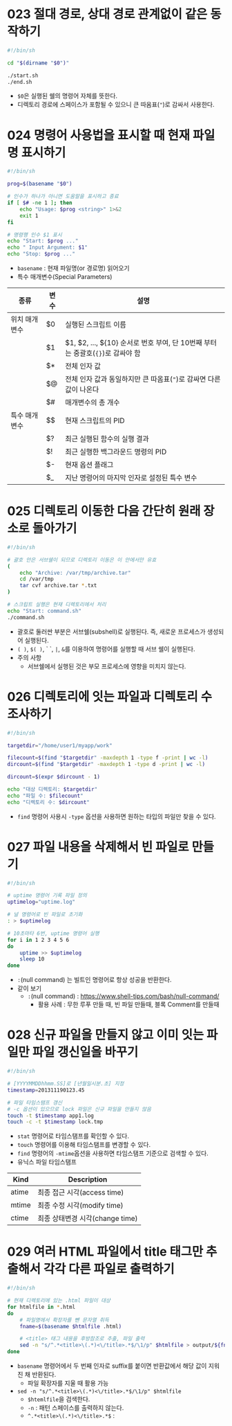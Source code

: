 # 023 절대 경로, 상대 경로 관계없이 같은 동작하기 
```bash
#!/bin/sh

cd "$(dirname "$0")"

./start.sh
./end.sh
```

- `$0`은 실행된 쉘의 명령어 자체를 뜻한다. 
- 디렉토리 경로에 스페이스가 포함될 수 있으니 큰 따옴표(`"`)로 감싸서 사용한다.


# 024 명령어 사용법을 표시할 때 현재 파일명 표시하기 
```bash
#!/bin/sh

prog=$(basename "$0")

# 인수가 하나가 아니면 도움말을 표시하고 종료
if [ $# -ne 1 ]; then 
    echo "Usage: $prog <string>" 1>&2
    exit 1
fi

# 명령행 인수 $1 표시 
echo "Start: $prog ..."
echo " Input Argument: $1"
echo "Stop: $prog ..."
```

- `basename` : 현재 파일명(or 경로명) 읽어오기
- 특수 매개변수(Special Parameters) 

| 종류  | 변수   | 설명  |
|---|---|---|
| 위치 매개변수  | $0  | 실행된 스크립트 이름  |
|   | $1  | $1, $2, ..., ${10} 순서로 번호 부여, 단 10번째 부터는 중괄호(`{}`)로 감싸야 함  |
|   | $*  | 전체 인자 값  |
|   | $@  | 전체 인자 값과 동일하지만 큰 따옴표(`"`)로 감싸면 다른 값이 나온다  |
|   | $#  | 매개변수의 총 개수  |
| 특수 매개변수  | $$  | 현재 스크립트의 PID  |
|   | $?  | 최근 실행된 함수의 실행 결과  |
|   | $!  | 최근 실행한 백그라운드 명령의 PID  |
|   | $-  | 현재 옵션 플래그  |
|   | $_  | 지난 명령어의 마지막 인자로 설정된 특수 변수  |


# 025 디렉토리 이동한 다음 간단히 원래 장소로 돌아가기
```bash
#!/bin/sh

# 괄호 안은 서브쉘이 되므로 디렉토리 이동은 이 안에서만 유효
(
    echo "Archive: /var/tmp/archive.tar"
    cd /var/tmp
    tar cvf archive.tar *.txt
)

# 스크립트 실행은 현재 디렉토리에서 처리 
echo "Start: command.sh"
./command.sh
```

- 괄호로 둘러싼 부분은 서브쉘(subshell)로 실행된다. 즉, 새로운 프로세스가 생성되어 실행된다.
- `( )`, `$( )`, \` \`, `|`, `&`를 이용하여 명령어를 실행할 때 서브 쉘이 실행된다. 
- 주의 사항 
  - 서브쉘에서 실행된 것은 부모 프로세스에 영향을 미치지 않는다. 


# 026 디렉토리에 잇는 파일과 디렉토리 수 조사하기 
```bash 
#!/bin/sh

targetdir="/home/user1/myapp/work"

filecount=$(find "$targetdir" -maxdepth 1 -type f -print | wc -l)
dircount=$(find "$targetdir" -maxdepth 1 -type d -print | wc -l)

dircount=$(expr $dircount - 1)

echo "대상 디렉토리: $targetdir"
echo "파일 수: $filecount"
echo "디렉토리 수: $dircount"
```

- `find` 명령어 사용시 `-type` 옵션을 사용하면 원하는 타입의 파일만 찾을 수 있다. 


# 027 파일 내용을 삭제해서 빈 파일로 만들기 
```bash
#!/bin/sh

# uptime 명령어 기록 파일 정의
uptimelog="uptime.log"

# 널 명령어로 빈 파일로 초기화 
: > $uptimelog

# 10초마타 6번, uptime 명령어 실행
for i in 1 2 3 4 5 6
do
    uptime >> $uptimelog
    sleep 10
done
```

- `:`(null command) 는 빌트인 명령어로 항상 성공을 반환한다. 
- 같이 보기
  - `:`(null command) : https://www.shell-tips.com/bash/null-command/
    - 활용 사례 : 무한 루푸 만들 때, 빈 파일 만들때, 블록 Comment를 만들때 


# 028 신규 파일을 만들지 않고 이미 잇는 파일만 파일 갱신일을 바꾸기 
```bash
#!/bin/sh

# [YYYYMMDDhhmm.SS]로 [년월일시분.초] 지정
timestamp=201311190123.45

# 파일 타임스탬프 갱신
# -c 옵션이 있으므로 lock 파일은 신규 파일을 만들지 않음 
touch -t $timestamp app1.log
touch -c -t $timestamp lock.tmp 
```

- `stat` 명령어로 타임스탬프를 확인할 수 있다.
- `touch` 명령어를 이용해 타임스탬프를 변경할 수 있다. 
- `find` 명령어의 `-mtime`옵션을 사용하면 타임스탬프 기준으로 검색할 수 있다.
- 유닉스 파일 타임스탬프

| Kind | Description |
| --- | --- |
| atime | 최종 접근 시각(access time) | 
| mtime | 최종 수정 시각(modify time) | 
| ctime | 최종 상태변경 시각(change time) | 


# 029 여러 HTML 파일에서 title 태그만 추출해서 각각 다른 파일로 출력하기 
```bash
#!/bin/sh

# 현재 디렉토리에 있는 .html 파일이 대상
for htmlfile in *.html
do
    # 파일명에서 확장자를 뺀 문자열 취득 
    fname=$(basename $htmlfile .html)

    # <title> 태그 내용을 후방참조로 추출, 파일 출력 
    sed -n "s/^.*<title>\(.*)<\/title>.*$/\1/p" $htmlfile > output/${fname}.txt
done
```

- `basename` 명령어에서 두 번째 인자로 suffix를 붙이면 반환값에서 해당 값이 지워진 채 반환된다.
  - 파일 확장자를 지울 때 활용 가능
- `sed -n "s/^.*<title>\(.*)<\/title>.*$/\1/p" $htmlfile`
  - `$htemlfile`을 검색한다.
  - `-n` : 패턴 스페이스를 출력하지 않는다.
  - `^.*<title>\(.*)<\/title>.*$` : <title> 태그를 검색해 값을 패턴 매칭 한다. 
  - `\1` : 후방 참조(또는 역참조)로 tag 내용을 표시한다. 
  - `p` 플래그: 치환이 발생했을 때만 출력한다.  
- 같이 보기
  - Linux sed 사용법 : https://www.lesstif.com/lpt/linux-sed-6979751.html


# 030 특정 디렉토리에서 n일 전부터 m일 전까지 변경된 파일 목록 얻기 
```bash
#!/bin/sh

logdir="/var/log/myapp"

# 4일 전부터 2일 전까지 갱신된 파일 목록을 표시 
find $logdir -name "*.log" -mtime -4 -mtime +1 -print
```

- `find` 명령어의 `-mtime`을 이용해 기간을 지정할 수 있다. 
  - `-n`: n일 전 이후 새로운 
  - `+n`: n일 전까지 


# 031 작업 파일 디렉토리에서 1년 이상 갱신되지 않은 파일 삭제하기 
```bash 
#!/bin/sh 

lgdir="/var/log/my/app"

# 최종 갱신일이 1년 이상된 오래된 파일 삭제 
find $logdir -name "*.log" -mtime +364 -print | xargs rm -fv 
```


032 로그 파일이 엄청 많은 디렉토리에서 파일들에 명령어를 일괄 실행하기 
```bash 
#!/bin/sh 

logdir="/var/log/myapp"

# 확장자 .log 파일에서 "ERROR" 문자열 검색 
find $logdir -name "*.log" -print | xargs grep "ERROR" /dev/null 
```


# 033 파일을 백업할 때 파일명에 날짜 넣기 
```bash 
#!/bin/sh

config="myapp.conf"

bak_filename="${config}.$(date '+%Y%m%d')"

# 이미 myapp.conf.20131202 등이 있으면 초까지 넣어서 백업 파일 작성 
if [ -e $bak_filename ]; then 
  bak_filename="${config}.$(date '+%Y%m%d%H%M.%S')"
fi

cp -v "$config" "$bak_filename"
```


# 034 파일들을 다른 디렉토리에 동기화해서 백업처리하기 
```bash
#!/bin/sh 
log_dir="/home/user1/myapp/log"
backup_dir="/backup/myapp"

# /home/user1/myapp/log 안에 있는 로그 파일을 
# /backup/myapp/log 디렉토리에 복사 
rsync -av "$log_dir" "$backup_dir"
```


# 035 로컬 디렉토리에 파일을 만들지 않고 직접 원격 호스트에 아카이브하기 
```bash 
#!/bin/sh 

username="user1"
server="192.168.1.5"

tar cvf - myapp/log | ssh ${username}@${server} "cat > /backup/myspplog.tar"
```


# 036 중요한 파일을 암호 걸어서 zip으로 아카이브하기 
```bash
#!/bin/sh

logdir="/home/user1/myapp"

cd "$logdir"

# /home/user1/myapp/log 디렉토리에 있는 로그 파일을 
# 암호 걸린 zip 으로 아카이브 
zip -e -r log.zip log 
```


# 037 gzip 명령어로 압축률 높이기 
```bash 
#!/bin/sh 

tar cf archive.tar log 

# -9 옵션으로 압축률을 최대로 함
gzip -9 archive.tar 
```


# 038 tar 아카이브할 때 일부 파일이나 디렉토리 제외하기
```bash
#!/bin/sh

tar cvf archive.tar --exclude ".svn" myapp
```


# 039 tar 아카이브에 파일 추가하기 
```bash
#!/bin/sh

# 년월로 아카이브 파일 지정(예: 201312.tar)
archivefile="$(date +'%Y%m').tar"
# 오늘 날짜로 로그 파일 지정(예: 20131205.log)
logfile="$(date +'%Y%m%d').log"
# 월별 아카이브에 오늘 로그 추가 
tar rvf $archivefile log/$logfile
```


# 040 파일 퍼미션과 타임 스탬프 등 원래 파일 속성을 유지한 채 파일 복사하기 
```bash
#!/bin/sh

backup_dir="home/user1/backup"

# myapp 디렉토리를 $backup_dir 밑에 백업 복사
while getooopts "a" option
do
  case $option in 
    a)
      cp -a myapp "$backup_dir"
      exit
      ;;
  esac
done

cp -R myapp "$backup_dir"
```


# 041 HTMl 파일인 .htm과 .html 확장자를 txt로 일괄 변경하기 
```bash
#!/bin/sh

for filename in *
do 
  case "$filename" in
    *.htm | *.html)
      #파일명 앞 부분을 취득(index)
      headname=${filename%.*}

      # 파일명을 .txt로 변환 
      mv "$filename" "${headname}.txt"
    ;;
  esac
done
```


# 042 처리 시작 전에 실행 권한을 확인해서 정상 동작이 가능한지 확인 후 실행하기
```bash
#!/bin/sh 

start_command="./start.sh"

if [ -x "$start_command" ]; then
  $start_command
else
  echo "ERROR: -x $start_command failed." >&2
  exit 1
fi
```


# 043 두 파일을 비교해서 오래된 파일 삭제하기 
```bash
#!/bin/sh

# 비교 대상 파일
log1="log1.log"
log2="log2.log"

# 인수 파일이 존재하는지 확인해서 존재하지 않으면 종료
filecheck()
{
  if [ ! -e "$1" ]; then
    echo "ERROR: File $1 does not exist." >&2
    exit 1;
  fi
}

filecheck "$log1"
filecheck "$log2"

# 두 파일을 비교해서 오래된 쪽 삭제
if [ "$log1" -nt "$log2" ]; then
  echo "[$log1]->newer, [$log2]->older"
  rm $log2
else
  echo "[$log2]->newer, [$log1]->older"
  rm $log1
fi
```


# 044 두 디렉토리를 비교해서 한쪽에만 있는 파일 표시하기 
```bash
#!/bin/sh

# 비교할 디렉토리명
dirA="dir1"
dirB="dir2"

# dir1/과 dir2/ 파일 목록 차이를 조사하기 
( cd dir1; find . -maxdepth 1 -type f -print | sort ) > dir1-file.lst
( cd dir2; find . -maxdepth 1 -type f -print | sort ) > dir2-file.lst 

comm dir1-file.lst dir2-file.lst
```


# 045 디렉토리에 있는 서브디렉토리들의 디스크 사용량 조사하기 
```bash
#!/bin/sh

data_dir="/home/user1/myapp/data"

# $data_dir 디렉토리의 서브디렉토리 용량 표시
du -sk ${data_dir}/*/ | sort -rn
```
